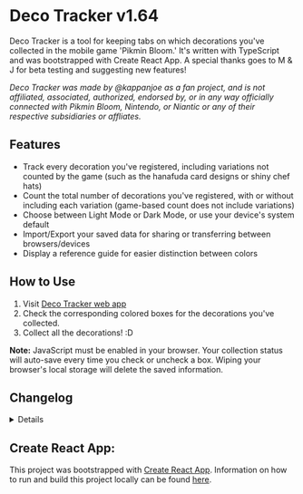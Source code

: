 # Deco Tracker v1.64
Deco Tracker is a tool for keeping tabs on which decorations you've collected in the mobile game 'Pikmin Bloom.' It's written with TypeScript and was bootstrapped with Create React App. A special thanks goes to M & J for beta testing and suggesting new features!

*Deco Tracker was made by @kappanjoe as a fan project, and is not affiliated, associated, authorized, endorsed by, or in any way officially connected with Pikmin Bloom, Nintendo, or Niantic or any of their respective subsidiaries or affliates.*

## Features
- Track every decoration you've registered, including variations not counted by the game (such as the hanafuda card designs or shiny chef hats)
- Count the total number of decorations you've registered, with or without including each variation (game-based count does not include variations)
- Choose between Light Mode or Dark Mode, or use your device's system default
- Import/Export your saved data for sharing or transferring between browsers/devices
- Display a reference guide for easier distinction between colors

## How to Use

1. Visit [Deco Tracker web app](https://kappanjoe.github.io/seedling-tracker/)
2. Check the corresponding colored boxes for the decorations you've collected.
3. Collect all the decorations! :D

**Note:** JavaScript must be enabled in your browser. Your collection status will auto-save every time you check or uncheck a box. Wiping your browser's local storage will delete the saved information.

## Changelog

<details>

### v1.64
- Fixed an issue where the "Present Sticker (Gold)" decor appeared where the "Sneaker Keychain" decor should be

### v1.63
- Added "Sneaker Keychain" decor

### v1.62
- Added "Present Sticker (Gold)" decor

### v1.61
- Added "Ramen Keychain" decor

### v1.60
- Added "Coin" decor
- Added "Easter Egg" decor

### v1.591
- Added new colors to "Sushi" decor
- Running out of version numbers...

### v1.59
- Added "Pizza" decor in "Italian Restaurant" category

### v1.58
- Added "Present Sticker" decor

### v1.57
- Update Lunar New Year Ornament variations to be counted separately when the count method used in-game is selected

### v1.56
- Added "Lunar New Year Ornament 2023" decor variation
- Updated previous "Lunar New Year Ornament" decor to indicate 2022 variation

### v1.54
- Added new "2023 Glasses" decor

### v1.53
- Added new "Mitten" decor
- Clarified explanation in Import/Export menu

### v1.51
- Added new "Ball Keychain" decor

### v1.5
- Added new "Koppaite Space Suit" decor
- Overall total count now sticks under toolbar
- Fixed a bug where the label for the game-based count setting was styled with the wrong text color

### v1.4
- Added Import/Export function for transferring data between devices, backing up data in a text file, etc.

### v1.3
- Added new "1st Anniversary Snack" decor
- Updated `seeds.json` to version 1.0 (full schema for groupings and current decor)
- You can now turn on game-based counting using the prefs menu to check if your Deco Tracker overall total matches your game!

### v1.2
- Button in toolbar now opens preferences menu with options to set theme (dark mode, etc.), hide color labels, etc.

### v1.12
- Window background color now matches color-scheme
- Removed unnecessary space in "Jack-O' -Lantern" in seeds.json (version 0.9)

### v1.11
- Updated app icon
- Adjusted placement of color labels to stay within safe area
- Category totals are now displayed when collapsed
- Category collapse states are saved when updating

### v1.08
- Added color labels for accessbility
- Checkbox colors adjusted for consistency and performance

### v1.02
- Fixed bug where checkbox placeholders didn't transition smoothly between Dark/Light mode
- Added transition for when category counts are completed/completion is undone

### v1.01
- Sticky toolbar added with preferences menu (currently only toggles Dark mode)
- Transitions added to change in dark mode/collapsing categories
- Added "Jack-O' -Lantern" decor

### v0.9
- Dark Mode now supported! Tap/click the moon in the upper right to switch themes.
- Overall total count is now displayed.
- More checkboxes now fit on one line for compatibility with smaller screens.

### v0.8

- Checkboxes are now easier to target! Tap/click anywhere inside a colored box to add or remove a check.
- Counts have been added to each decoration type. Totals are calculated for every variation and do not reflect in-game totals.

### v0.7

- Categories are now collapsible
- Updated data structures to allow saving of collapse states
- Checkbox color now reflects state

### v0.5

- Updated page title, favicons, etc.
- Added data structure and app versioning
- Updated data structures for more flexibility and cleaner handling
- Added storage checks and updating
- Added new decoration type 'Bus Stop'
- Added missing decoration type 'Theme Park B'

</details>

## Create React App:

This project was bootstrapped with [Create React App](https://github.com/facebook/create-react-app).
Information on how to run and build this project locally can be found [here](/CREATE-REACT.md).